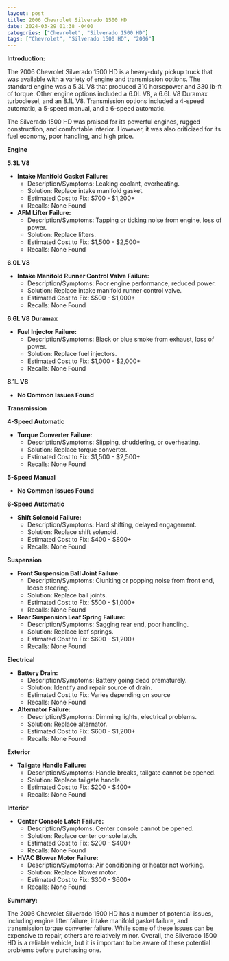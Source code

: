 ```yaml
---
layout: post
title: 2006 Chevrolet Silverado 1500 HD
date: 2024-03-29 01:38 -0400
categories: ["Chevrolet", "Silverado 1500 HD"]
tags: ["Chevrolet", "Silverado 1500 HD", "2006"]
---
```

**Introduction:**

The 2006 Chevrolet Silverado 1500 HD is a heavy-duty pickup truck that was available with a variety of engine and transmission options. The standard engine was a 5.3L V8 that produced 310 horsepower and 330 lb-ft of torque. Other engine options included a 6.0L V8, a 6.6L V8 Duramax turbodiesel, and an 8.1L V8. Transmission options included a 4-speed automatic, a 5-speed manual, and a 6-speed automatic.

The Silverado 1500 HD was praised for its powerful engines, rugged construction, and comfortable interior. However, it was also criticized for its fuel economy, poor handling, and high price.

**Engine**

**5.3L V8**

* **Intake Manifold Gasket Failure:**
    * Description/Symptoms: Leaking coolant, overheating.
    * Solution: Replace intake manifold gasket.
    * Estimated Cost to Fix: $700 - $1,200+
    * Recalls: None Found
* **AFM Lifter Failure:**
    * Description/Symptoms: Tapping or ticking noise from engine, loss of power.
    * Solution: Replace lifters.
    * Estimated Cost to Fix: $1,500 - $2,500+
    * Recalls: None Found

**6.0L V8**

* **Intake Manifold Runner Control Valve Failure:**
    * Description/Symptoms: Poor engine performance, reduced power.
    * Solution: Replace intake manifold runner control valve.
    * Estimated Cost to Fix: $500 - $1,000+
    * Recalls: None Found

**6.6L V8 Duramax**

* **Fuel Injector Failure:**
    * Description/Symptoms: Black or blue smoke from exhaust, loss of power.
    * Solution: Replace fuel injectors.
    * Estimated Cost to Fix: $1,000 - $2,000+
    * Recalls: None Found

**8.1L V8**

* **No Common Issues Found**

**Transmission**

**4-Speed Automatic**

* **Torque Converter Failure:**
    * Description/Symptoms: Slipping, shuddering, or overheating.
    * Solution: Replace torque converter.
    * Estimated Cost to Fix: $1,500 - $2,500+
    * Recalls: None Found

**5-Speed Manual**

* **No Common Issues Found**

**6-Speed Automatic**

* **Shift Solenoid Failure:**
    * Description/Symptoms: Hard shifting, delayed engagement.
    * Solution: Replace shift solenoid.
    * Estimated Cost to Fix: $400 - $800+
    * Recalls: None Found

**Suspension**

* **Front Suspension Ball Joint Failure:**
    * Description/Symptoms: Clunking or popping noise from front end, loose steering.
    * Solution: Replace ball joints.
    * Estimated Cost to Fix: $500 - $1,000+
    * Recalls: None Found
* **Rear Suspension Leaf Spring Failure:**
    * Description/Symptoms: Sagging rear end, poor handling.
    * Solution: Replace leaf springs.
    * Estimated Cost to Fix: $600 - $1,200+
    * Recalls: None Found

**Electrical**

* **Battery Drain:**
    * Description/Symptoms: Battery going dead prematurely.
    * Solution: Identify and repair source of drain.
    * Estimated Cost to Fix: Varies depending on source
    * Recalls: None Found
* **Alternator Failure:**
    * Description/Symptoms: Dimming lights, electrical problems.
    * Solution: Replace alternator.
    * Estimated Cost to Fix: $600 - $1,200+
    * Recalls: None Found

**Exterior**

* **Tailgate Handle Failure:**
    * Description/Symptoms: Handle breaks, tailgate cannot be opened.
    * Solution: Replace tailgate handle.
    * Estimated Cost to Fix: $200 - $400+
    * Recalls: None Found

**Interior**

* **Center Console Latch Failure:**
    * Description/Symptoms: Center console cannot be opened.
    * Solution: Replace center console latch.
    * Estimated Cost to Fix: $200 - $400+
    * Recalls: None Found
* **HVAC Blower Motor Failure:**
    * Description/Symptoms: Air conditioning or heater not working.
    * Solution: Replace blower motor.
    * Estimated Cost to Fix: $300 - $600+
    * Recalls: None Found

**Summary:**

The 2006 Chevrolet Silverado 1500 HD has a number of potential issues, including engine lifter failure, intake manifold gasket failure, and transmission torque converter failure. While some of these issues can be expensive to repair, others are relatively minor. Overall, the Silverado 1500 HD is a reliable vehicle, but it is important to be aware of these potential problems before purchasing one.
